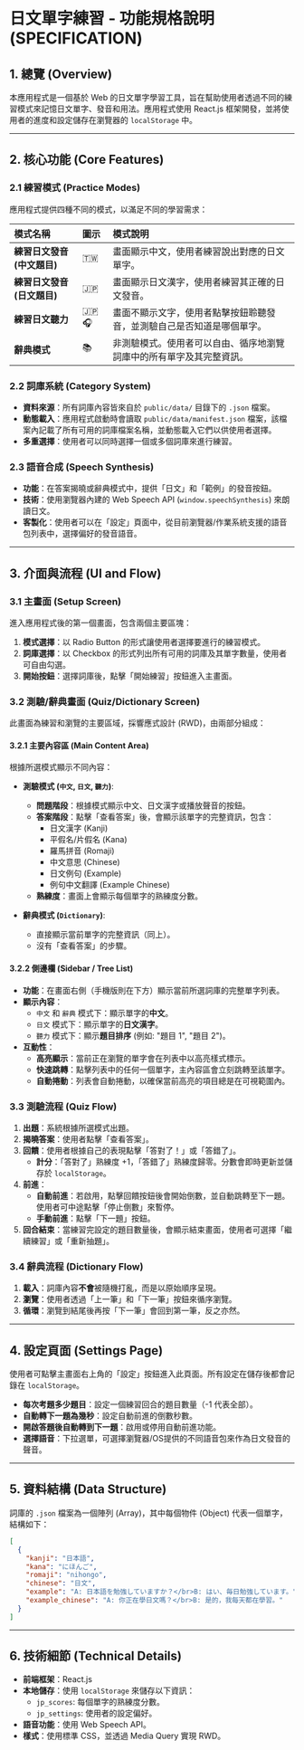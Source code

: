 # 日文單字練習 - 功能規格說明 (SPECIFICATION)

## 1. 總覽 (Overview)

本應用程式是一個基於 Web 的日文單字學習工具，旨在幫助使用者透過不同的練習模式來記憶日文單字、發音和用法。應用程式使用 React.js 框架開發，並將使用者的進度和設定儲存在瀏覽器的 `localStorage` 中。

---

## 2. 核心功能 (Core Features)

### 2.1 練習模式 (Practice Modes)

應用程式提供四種不同的模式，以滿足不同的學習需求：

| 模式名稱 | 圖示 | 模式說明 |
| :--- | :--- | :--- |
| **練習日文發音 (中文題目)** | 🇹🇼 | 畫面顯示中文，使用者練習說出對應的日文單字。 |
| **練習日文發音 (日文題目)** | 🇯🇵 | 畫面顯示日文漢字，使用者練習其正確的日文發音。 |
| **練習日文聽力** | 🇯🇵🎧 | 畫面不顯示文字，使用者點擊按鈕聆聽發音，並測驗自己是否知道是哪個單字。 |
| **辭典模式** | 📚 | 非測驗模式。使用者可以自由、循序地瀏覽詞庫中的所有單字及其完整資訊。 |

### 2.2 詞庫系統 (Category System)

- **資料來源**：所有詞庫內容皆來自於 `public/data/` 目錄下的 `.json` 檔案。
- **動態載入**：應用程式啟動時會讀取 `public/data/manifest.json` 檔案，該檔案內記載了所有可用的詞庫檔案名稱，並動態載入它們以供使用者選擇。
- **多重選擇**：使用者可以同時選擇一個或多個詞庫來進行練習。

### 2.3 語音合成 (Speech Synthesis)

- **功能**：在答案揭曉或辭典模式中，提供「日文」和「範例」的發音按鈕。
- **技術**：使用瀏覽器內建的 Web Speech API (`window.speechSynthesis`) 來朗讀日文。
- **客製化**：使用者可以在「設定」頁面中，從目前瀏覽器/作業系統支援的語音包列表中，選擇偏好的發音語音。

---

## 3. 介面與流程 (UI and Flow)

### 3.1 主畫面 (Setup Screen)

進入應用程式後的第一個畫面，包含兩個主要區塊：

1.  **模式選擇**：以 Radio Button 的形式讓使用者選擇要進行的練習模式。
2.  **詞庫選擇**：以 Checkbox 的形式列出所有可用的詞庫及其單字數量，使用者可自由勾選。
3.  **開始按鈕**：選擇詞庫後，點擊「開始練習」按鈕進入主畫面。

### 3.2 測驗/辭典畫面 (Quiz/Dictionary Screen)

此畫面為練習和瀏覽的主要區域，採響應式設計 (RWD)，由兩部分組成：

#### 3.2.1 主要內容區 (Main Content Area)

根據所選模式顯示不同內容：

- **測驗模式 (`中文`, `日文`, `聽力`)**:
    - **問題階段**：根據模式顯示中文、日文漢字或播放聲音的按鈕。
    - **答案階段**：點擊「查看答案」後，會顯示該單字的完整資訊，包含：
        - 日文漢字 (Kanji)
        - 平假名/片假名 (Kana)
        - 羅馬拼音 (Romaji)
        - 中文意思 (Chinese)
        - 日文例句 (Example)
        - 例句中文翻譯 (Example Chinese)
    - **熟練度**：畫面上會顯示每個單字的熟練度分數。

- **辭典模式 (`Dictionary`)**:
    - 直接顯示當前單字的完整資訊（同上）。
    - 沒有「查看答案」的步驟。

#### 3.2.2 側邊欄 (Sidebar / Tree List)

- **功能**：在畫面右側（手機版則在下方）顯示當前所選詞庫的完整單字列表。
- **顯示內容**：
    - `中文` 和 `辭典` 模式下：顯示單字的**中文**。
    - `日文` 模式下：顯示單字的**日文漢字**。
    - `聽力` 模式下：顯示**題目排序** (例如: "題目 1", "題目 2")。
- **互動性**：
    - **高亮顯示**：當前正在瀏覽的單字會在列表中以高亮樣式標示。
    - **快速跳轉**：點擊列表中的任何一個單字，主內容區會立刻跳轉至該單字。
    - **自動捲動**：列表會自動捲動，以確保當前高亮的項目總是在可視範圍內。

### 3.3 測驗流程 (Quiz Flow)

1.  **出題**：系統根據所選模式出題。
2.  **揭曉答案**：使用者點擊「查看答案」。
3.  **回饋**：使用者根據自己的表現點擊「答對了！」或「答錯了」。
    - **計分**：「答對了」熟練度 +1，「答錯了」熟練度歸零。分數會即時更新並儲存於 `localStorage`。
4.  **前進**：
    - **自動前進**：若啟用，點擊回饋按鈕後會開始倒數，並自動跳轉至下一題。使用者可中途點擊「停止倒數」來暫停。
    - **手動前進**：點擊「下一題」按鈕。
5.  **回合結束**：當練習完設定的題目數量後，會顯示結束畫面，使用者可選擇「繼續練習」或「重新抽題」。

### 3.4 辭典流程 (Dictionary Flow)

1.  **載入**：詞庫內容**不會**被隨機打亂，而是以原始順序呈現。
2.  **瀏覽**：使用者透過「上一筆」和「下一筆」按鈕來循序瀏覽。
3.  **循環**：瀏覽到結尾後再按「下一筆」會回到第一筆，反之亦然。

---

## 4. 設定頁面 (Settings Page)

使用者可點擊主畫面右上角的「設定」按鈕進入此頁面。所有設定在儲存後都會記錄在 `localStorage`。

- **每次考題多少題目**：設定一個練習回合的題目數量（-1 代表全部）。
- **自動轉下一題為幾秒**：設定自動前進的倒數秒數。
- **開啟答題後自動轉到下一題**：啟用或停用自動前進功能。
- **選擇語音**：下拉選單，可選擇瀏覽器/OS提供的不同語音包來作為日文發音的聲音。

---

## 5. 資料結構 (Data Structure)

詞庫的 `.json` 檔案為一個陣列 (Array)，其中每個物件 (Object) 代表一個單字，結構如下：

```json
[
  {
    "kanji": "日本語",
    "kana": "にほんご",
    "romaji": "nihongo",
    "chinese": "日文",
    "example": "A: 日本語を勉強していますか？</br>B: はい、毎日勉強しています。",
    "example_chinese": "A: 你正在學日文嗎？</br>B: 是的，我每天都在學習。"
  }
]
```

---

## 6. 技術細節 (Technical Details)

- **前端框架**：React.js
- **本地儲存**：使用 `localStorage` 來儲存以下資訊：
    - `jp_scores`: 每個單字的熟練度分數。
    - `jp_settings`: 使用者的設定偏好。
- **語音功能**：使用 Web Speech API。
- **樣式**：使用標準 CSS，並透過 Media Query 實現 RWD。
